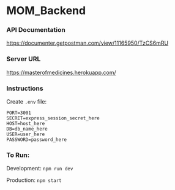 # MOM_Backend

### API Documentation
https://documenter.getpostman.com/view/11165950/TzCS6mRU

### Server URL
https://masterofmedicines.herokuapp.com/

### Instructions

Create `.env` file:
```
PORT=3001
SECRET=express_session_secret_here
HOST=host_here
DB=db_name_here
USER=user_here
PASSWORD=password_here 
```


### To Run:

Development: `npm run dev`

Production: `npm start`
